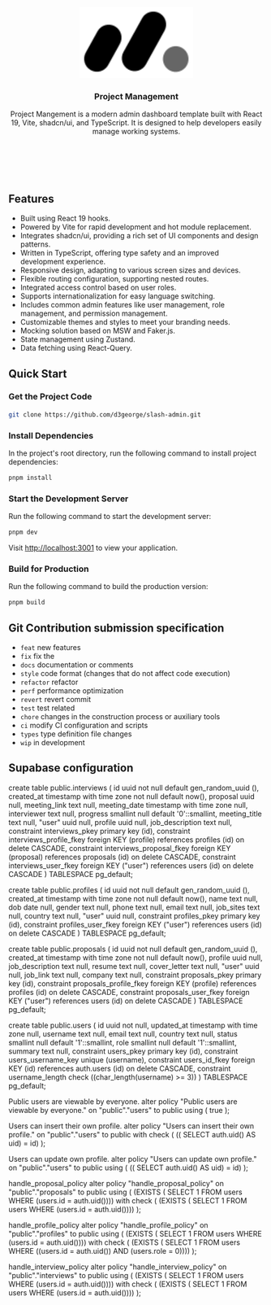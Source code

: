<div align="center"> 
<br> 
<br>
<img src="./src/assets/icons/ic-logo.svg" height="140" />
<h3> Project Management </h3>
  <p>
    <p style="font-size: 14px">
      Project Mangement is a modern admin dashboard template built with React 19, Vite, shadcn/ui, and TypeScript. It is designed to help developers easily manage working systems.
    </p>
    <br />
    <br />
    <br />
    <br />
</div>


## Features

- Built using React 19 hooks.
- Powered by Vite for rapid development and hot module replacement.
- Integrates shadcn/ui, providing a rich set of UI components and design patterns.
- Written in TypeScript, offering type safety and an improved development experience.
- Responsive design, adapting to various screen sizes and devices.
- Flexible routing configuration, supporting nested routes.
- Integrated access control based on user roles.
- Supports internationalization for easy language switching.
- Includes common admin features like user management, role management, and permission management.
- Customizable themes and styles to meet your branding needs.
- Mocking solution based on MSW and Faker.js.
- State management using Zustand.
- Data fetching using React-Query.

## Quick Start

### Get the Project Code

```bash
git clone https://github.com/d3george/slash-admin.git
```

### Install Dependencies

In the project's root directory, run the following command to install project dependencies:

```bash
pnpm install
```

### Start the Development Server

Run the following command to start the development server:

```bash
pnpm dev
```

Visit [http://localhost:3001](http://localhost:3001) to view your application.

### Build for Production

Run the following command to build the production version:

```bash
pnpm build
```

## Git Contribution submission specification
- `feat` new features
- `fix`  fix the
- `docs` documentation or comments
- `style` code format (changes that do not affect code execution)
- `refactor` refactor
- `perf` performance optimization
- `revert` revert commit
- `test` test related
- `chore` changes in the construction process or auxiliary tools
- `ci` modify CI configuration and scripts
- `types` type definition file changes
- `wip` in development


## Supabase configuration
create table public.interviews (
  id uuid not null default gen_random_uuid (),
  created_at timestamp with time zone not null default now(),
  proposal uuid null,
  meeting_link text null,
  meeting_date timestamp with time zone null,
  interviewer text null,
  progress smallint null default '0'::smallint,
  meeting_title text null,
  "user" uuid null,
  profile uuid null,
  job_description text null,
  constraint interviews_pkey primary key (id),
  constraint interviews_profile_fkey foreign KEY (profile) references profiles (id) on delete CASCADE,
  constraint interviews_proposal_fkey foreign KEY (proposal) references proposals (id) on delete CASCADE,
  constraint interviews_user_fkey foreign KEY ("user") references users (id) on delete CASCADE
) TABLESPACE pg_default;

create table public.profiles (
  id uuid not null default gen_random_uuid (),
  created_at timestamp with time zone not null default now(),
  name text null,
  dob date null,
  gender text null,
  phone text null,
  email text null,
  job_sites text null,
  country text null,
  "user" uuid null,
  constraint profiles_pkey primary key (id),
  constraint profiles_user_fkey foreign KEY ("user") references users (id) on delete CASCADE
) TABLESPACE pg_default;

create table public.proposals (
  id uuid not null default gen_random_uuid (),
  created_at timestamp with time zone not null default now(),
  profile uuid null,
  job_description text null,
  resume text null,
  cover_letter text null,
  "user" uuid null,
  job_link text null,
  company text null,
  constraint proposals_pkey primary key (id),
  constraint proposals_profile_fkey foreign KEY (profile) references profiles (id) on delete CASCADE,
  constraint proposals_user_fkey foreign KEY ("user") references users (id) on delete CASCADE
) TABLESPACE pg_default;

create table public.users (
  id uuid not null,
  updated_at timestamp with time zone null,
  username text null,
  email text null,
  country text null,
  status smallint null default '1'::smallint,
  role smallint null default '1'::smallint,
  summary text null,
  constraint users_pkey primary key (id),
  constraint users_username_key unique (username),
  constraint users_id_fkey foreign KEY (id) references auth.users (id) on delete CASCADE,
  constraint username_length check ((char_length(username) >= 3))
) TABLESPACE pg_default;


Public users are viewable by everyone.
alter policy "Public users are viewable by everyone."
on "public"."users"
to public
using (
  true
);

Users can insert their own profile.
alter policy "Users can insert their own profile."
on "public"."users"
to public
with check (
  (( SELECT auth.uid() AS uid) = id)
);

Users can update own profile.
alter policy "Users can update own profile."
on "public"."users"
to public
using (
  (( SELECT auth.uid() AS uid) = id)
);

handle_proposal_policy
alter policy "handle_proposal_policy"
on "public"."proposals"
to public
using (
  (EXISTS ( SELECT 1
   FROM users
  WHERE (users.id = auth.uid())))
with check (
  (EXISTS ( SELECT 1
   FROM users
  WHERE (users.id = auth.uid())))
);

handle_profile_policy
alter policy "handle_profile_policy"
on "public"."profiles"
to public
using (
(EXISTS ( SELECT 1
   FROM users
  WHERE (users.id = auth.uid())))
with check (
(EXISTS ( SELECT 1
   FROM users
  WHERE ((users.id = auth.uid()) AND (users.role = 0))))
);

handle_interview_policy
alter policy "handle_interview_policy"
on "public"."interviews"
to public
using (
   (EXISTS ( SELECT 1
   FROM users
  WHERE (users.id = auth.uid())))
with check (
(EXISTS ( SELECT 1
   FROM users
  WHERE (users.id = auth.uid())))
);


